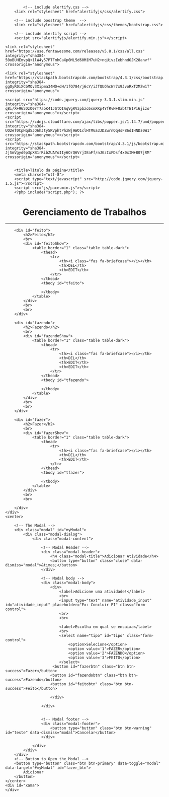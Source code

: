 <!DOCTYPE html>
<html lang="pt-br">

<head>

			<!-- include alertify.css -->
		<link rel="stylesheet" href="alertifyjs/css/alertify.css">

		<!-- include boostrap theme  -->
		<link rel="stylesheet" href="alertifyjs/css/themes/bootstrap.css">

		<!-- include alertify script -->
		<script src="alertifyjs/alertify.min.js"></script>

    <link rel="stylesheet" href="https://use.fontawesome.com/releases/v5.8.1/css/all.css" integrity="sha384-50oBUHEmvpQ+1lW4y57PTFmhCaXp0ML5d60M1M7uH2+nqUivzIebhndOJK28anvf" crossorigin="anonymous">

    <link rel="stylesheet" href="https://stackpath.bootstrapcdn.com/bootstrap/4.3.1/css/bootstrap.min.css" integrity="sha384-ggOyR0iXCbMQv3Xipma34MD+dH/1fQ784/j6cY/iJTQUOhcWr7x9JvoRxT2MZw1T" crossorigin="anonymous">

    <script src="https://code.jquery.com/jquery-3.3.1.slim.min.js" integrity="sha384-q8i/X+965DzO0rT7abK41JStQIAqVgRVzpbzo5smXKp4YfRvH+8abtTE1Pi6jizo" crossorigin="anonymous"></script>
    <script src="https://cdnjs.cloudflare.com/ajax/libs/popper.js/1.14.7/umd/popper.min.js" integrity="sha384-UO2eT0CpHqdSJQ6hJty5KVphtPhzWj9WO1clHTMGa3JDZwrnQq4sF86dIHNDz0W1" crossorigin="anonymous"></script>
    <script src="https://stackpath.bootstrapcdn.com/bootstrap/4.3.1/js/bootstrap.min.js" integrity="sha384-JjSmVgyd0p3pXB1rRibZUAYoIIy6OrQ6VrjIEaFf/nJGzIxFDsf4x0xIM+B07jRM" crossorigin="anonymous"></script>


        <title>Título da página</title>
        <meta charset="utf-8">
        <script type="text/javascript" src="http://code.jquery.com/jquery-1.5.js"></script>
        <script src="js/pace.min.js"></script>
        <?php include("script.php"); ?>
</head>
<style>
    * {
        padding: 0: margin: 0;
    }
    
    body {
        background-color: #eee;
    }
    
    #fazer {
        background-color: #D64550;
        padding: 50px;
        float: right;
        width: 30%;
        text-align: center;
        margin-rigth: 5%;
        margin-top: 30px;
        color: #fff;
        border-radius: 5px;
        -moz-border-radius: 5px;
        -webkit-border-radius: 5px;
        box-shadow: 3px 7px 10px #000;
        -webkit-box-shadow: 3px 7px 10px #000;
        -moz-box-shadow: 3px 7px 10px #000;
    }
    
    #fazendo {
        background-color: #3066BE;
        float: right;
        padding: 50px;
        margin-left: 20px;
        width: 30%;
        text-align: center;
        margin-top: 30px;
        color: #fff;
        border-radius: 5px;
        -moz-border-radius: 5px;
        -webkit-border-radius: 5px;
        box-shadow: 3px 7px 10px #000;
        -webkit-box-shadow: 3px 7px 10px #000;
        -moz-box-shadow: 3px 7px 10px #000;
    }
    
    #feito {
        background-color: #62C370;
        margin-left: 20px;
        float: right;
        padding: 50px;
        width: 30%;
        text-align: center;
        margin-right: 4%;
        margin-top: 30px;
        color: #fff;
        border-radius: 5px;
        -moz-border-radius: 5px;
        -webkit-border-radius: 5px;
        box-shadow: 3px 7px 10px #000;
        -webkit-box-shadow: 3px 7px 10px #000;
        -moz-box-shadow: 3px 7px 10px #000;
    }
    
    #btn {
        margin-top: 500px;
    }
    
    #fazer_btn {
        width: 200px;
        margin-top: 100px;
    }
    #fazerbtn{
    	background-color: #D64550;
    	margin-top: 20px;
    }
    #fazendobtn{
    	background-color: #3066BE;
    	margin-top: 20px;
    	margin-left: 20px;
    	margin-right: 20px;
    }
    #feitobtn{
    	background-color: #62C370;
    	margin-top: 20px;
    }
		/* PRELOAD */
	.pace {
	  -webkit-pointer-events: none;
	  pointer-events: none;

	  -webkit-user-select: none;
	  -moz-user-select: none;
	  user-select: none;
	}

	.pace-inactive {
	  display: none;
	}

	.pace .pace-progress {
	  background: #ff0054;
	  position: fixed;
	  z-index: 2000;
	  top: 0;
	  right: 100%;
	  width: 100%;
	  height: 2px;
	}
</style>

<body id="body">
    <center>
        <h1>Gerenciamento de Trabalhos</h1>
        <hr>
    </center>
    <div id="globa">

        <div id="feito">
            <h2>Feito</h2>
            <br>
            <div id="feitoShow">
            	<table border="1" class="table table-dark">
	            	<thead>
						<tr>
							<th><i class="fas fa-briefcase"></i></th>
							<th>DEL</th>
							<th>EDIT</th>
						</tr>
					</thead>
					<tbody id="tfeito">

					</tbody>
				</table>
            </div>
            <br>
            <br>
        </div>

        <div id="fazendo">
            <h2>Fazendo</h2>
            <br>
            <div id="fazendoShow">
            	<table border="1" class="table table-dark">
	            	<thead>
						<tr>
							<th><i class="fas fa-briefcase"></i></th>
							<th>DEL</th>
							<th>EDIT</th>
							<th>EDIT</th>
						</tr>
					</thead>
					<tbody id="tfazendo">

					</tbody>
				</table>
            </div>
            <br>
            <br>
        </div>

        <div id="fazer">
            <h2>Fazer</h2>
            <br>
            <div id="fazerShow">
            	<table border="1" class="table table-dark">
	            	<thead>
						<tr>
							<th><i class="fas fa-briefcase"></i></th>
							<th>DEL</th>
							<th>EDIT</th>
						</tr>
					</thead>
					<tbody id="tfazer">

					</tbody>
				</table>
            </div>
            <br>
            <br>

        </div>
    </div>
    <center>

        <!-- The Modal -->
        <div class="modal" id="myModal">
            <div class="modal-dialog">
                <div class="modal-content">

                    <!-- Modal Header -->
                    <div class="modal-header">
                        <h4 class="modal-title">Adicionar Atividade</h4>
                        <button type="button" class="close" data-dismiss="modal">&times;</button>
                    </div>

                    <!-- Modal body -->
                    <div class="modal-body">
                        <div>
                            <label>Adicione uma atividade!</label>
                            <br>
                            <input type="text" name="atividade_input" id="atividade_input" placeholder="Ex: Concluir PI" class="form-control">
                            <br>
                            <br>

                            <label>Escolha em qual se encaixa</label>
                            <br>
                            <select name="tipo" id="tipo" class="form-control">
                                <option>Selecione</option>
                                <option value='1'>FAZER</option>
                                <option value='2'>FAZENDO</option>
                                <option value='3'>FEITO</option>
                            </select>
                         <button id="fazerbtn" class="btn btn-success">Fazer</button>
                        <button id="fazendobtn" class="btn btn-success">Fazendo</button>
                        <button id="feitobtn" class="btn btn-success">Feito</button>

                        </div>

                    </div>


                    <!-- Modal footer -->
                    <div class="modal-footer">
                        <button type="button" class="btn btn-warning" id="teste" data-dismiss="modal">Cancelar</button>
                    </div>

                </div>
            </div>
        </div>
        <!-- Button to Open the Modal -->
        <button type="button" class="btn btn-primary" data-toggle="modal" data-target="#myModal" id="fazer_btn">
            Adicionar
        </button>
    </center>
    <div id="xama">
	</div>

</body>
<script> 
</script>

</html>